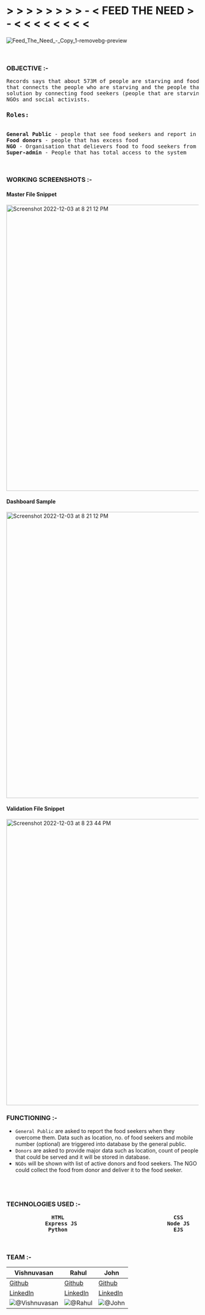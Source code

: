 # > > > > > > > > - < FEED THE NEED > - < < < < < < < <

![Feed_The_Need_-_Copy_1-removebg-preview](https://user-images.githubusercontent.com/113793678/205454471-648128b3-0a64-40ce-bce1-bd555b718cdc.png)

<br>

### OBJECTIVE :-


<pre>Records says that about 573M of people are starving and food for 565M people are getting wasted every year! Why not we make a system
that connects the people who are starving and the people that has excess food . Here comes a system, Feed The Need that provides a 
solution by connecting food seekers (people that are starving from food)  with food donors(people that has excess food) through the 
NGOs and social activists.
<h3>Roles:</h3>
<b>General Public</b> - people that see food seekers and report in the portal
<b>Food donors</b> - people that has excess food
<b>NGO</b> - Organisation that delievers food to food seekers from food donors
<b>Super-admin</b> - People that has total access to the system</pre>
<br>


### WORKING SCREENSHOTS :-

#### Master File Snippet
<img width="750" alt="Screenshot 2022-12-03 at 8 21 12 PM" src="https://user-images.githubusercontent.com/113793678/205448526-2015f30b-0e47-45af-8792-56b68dc0b7bc.png">
<br>

#### Dashboard Sample
<img width="750" alt="Screenshot 2022-12-03 at 8 21 12 PM" src="https://user-images.githubusercontent.com/113793678/205455521-1969da2c-2c8a-497a-8287-edd3302f15d3.png">
<br>

#### Validation File Snippet
<img width="750" alt="Screenshot 2022-12-03 at 8 23 44 PM" src="https://user-images.githubusercontent.com/113793678/205448533-7a51c221-b323-419e-b0dc-562a3170eb97.png">
<br>

### FUNCTIONING :-

- ```General Public``` are asked to report the food seekers when they overcome them. Data such as location, no. of food seekers and mobile number (optional) are triggered into database by the general public.
- ```Donors``` are asked to provide major data such as location, count of people that could be served and it will be stored in database.
- ```NGOs``` will be shown with list of active donors and food seekers. The NGO could collect the food from donor and deliver it to the food seeker.
<br>
<br>

### TECHNOLOGIES USED :-
<pre>
           <b>   HTML                                  CSS                               JavaScript 
            Express JS                            Node JS                              MongoDB
             Python                                 EJS                                Markdown <b>
</pre>
<br>

### TEAM :-

| <b>Vishnuvasan</b> | <b>Rahul</b> | <b>John</b> |
| --- | --- | --- |
| [Github](https://github.com/Cipher-unhsiV "Vishnu profile") | [Github](https://github.com/Rahul040202 "Rahul profile") | [Github](https://github.com/John-prg "John profile") |
| [LinkedIn](https://www.linkedin.com/in/cipher-unhsiv/ "Vishnu")| [LinkedIn](https://www.linkedin.com/in/rahul-g-9ba993224/ "Rahul") | [LinkedIn](https://www.linkedin.com/in/john-williams-964a81248/ "John") |
|![@Vishnuvasan](https://avatars.githubusercontent.com/Cipher-unhsiV?s=150&v=1)| ![@Rahul](https://avatars.githubusercontent.com/Rahul040202?s=150&v=1) | ![@John](https://avatars.githubusercontent.com/John-prg?s=150&v=1) |


